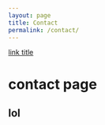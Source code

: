 ```yaml
---
layout: page
title: Contact
permalink: /contact/
---
```

[link title](http://www.google.com)
# contact page
## lol
